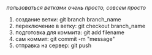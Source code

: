 *пользоваться ветками очень просто, совсем просто*

1. создание ветки: git branch branch_name
2. переключение в ветку: git checkout branch_name
3. подготовка для коммита: git add filename
4. сам коммит: git commit -m "message"
5. отправка на сервер: git push